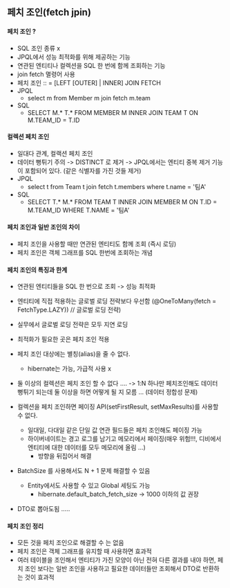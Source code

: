 ## 페치 조인(fetch jpin)
#### 페치 조인 ?
- SQL 조인 종류 x
- JPQL에서 성능 최적화를 위해 제공하는 기능
- 연관된 엔티티나 컬렉션을 SQL 한 번에 함께 조회하는 기능
- join fetch 멸령어 사용
- 페치 조인 :: = [LEFT [OUTER] | INNER] JOIN FETCH
- JPQL
    - select m from Member m join fetch m.team
- SQL
    - SELECT M.* T.* FROM MEMBER M INNER JOIN TEAM T ON M.TEAM_ID = T.ID
    
#### 컬렉션 페치 조인
- 일대다 관계, 컬랙션 페치 조인
- 데이터 뻥튀기 주의 -> DISTINCT 로 제거 -> JPQL에서는 엔티티 중복 제거 기능이 포함되어 있다. (같은 식별자를 가진 것들 제거)
- JPQL
    - select t from Team t join fetch t.members where t.name = '팀A'
- SQL
    - SELECT T.* M.* FROM TEAM T INNER JOIN MEMBER M ON T.ID = M.TEAM_ID WHERE T.NAME = '팀A'
    
#### 페치 조인과 일반 조인의 차이
- 페치 조인을 사용할 때만 연관된 엔티티도 함께 조회 (즉시 로딩)
- 페치 조인은 객체 그래프를 SQL 한번에 조회하는 개념 
    
#### 페치 조인의 특징과 한계
- 연관된 엔티티들을 SQL 한 번으로 조회 -> 성능 최적화
- 엔티티에 직접 적용하는 글로벌 로딩 전략보다 우선함 (@OneToMany(fetch = FetchType.LAZY)) // 글로벌 로딩 전략)
- 실무에서 글로벌 로딩 전략은 모두 지연 로딩
- 최적화가 필요한 곳은 페치 조인 적용


- 페치 조인 대상에는 별칭(alias)을 줄 수 없다.
    - hibernate는 가능, 가급적 사용 x
    
- 둘 이상의 컬렉션은 페치 조인 할 수 없다 .... -> 1:N 하나만 페치조인해도 데이터 뻥튀기 되는데 둘 이상을 하면 어떻게 될 지 모름 ... (데이터 정합성 문제)
- 컬렉션을 페치 조인하면 페이징 API(setFirstResult, setMaxResults)를 사용할 수 없다.
    - 일대일, 다대일 같은 단일 값 연관 필드들은 페치 조인해도 페이징 가능
    - 하이버네이트는 경고 로그를 남기고 메모리에서 페이징(매우 위험!!!, 디비에서 엔티티에 대한 데이터를 모두 메모리에 올림 ...)
        - 방향을 뒤집어서 해결
    
- BatchSize 를 사용해서도 N + 1 문제 해결할 수 있음
    - Entity에서도 사용할 수 있고 Global 세팅도 가능
        - hibernate.default_batch_fetch_size -> 1000 이하의 값 권장 
    
- DTO로 뽑아도됨 .....

#### 페치 조인 정리
- 모든 것을 페치 조인으로 해결할 수 는 없음
- 페치 조인은 객체 그래프를 유지할 때 사용하면 효과적
- 여러 테이블을 조인해서 엔티티가 가진 모양이 아닌 전혀 다른 결과를 내야 하면, 페치 조인 보다는 일반 조인을 사용하고 필요한 데이터들만 조회해서 DTO로 반환하는 것이 효과적


